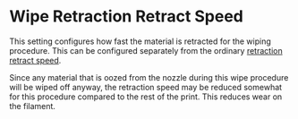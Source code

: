 Wipe Retraction Retract Speed
====
This setting configures how fast the material is retracted for the wiping procedure. This can be configured separately from the ordinary [retraction retract speed](travel/retraction_retract_speed.md).

Since any material that is oozed from the nozzle during this wipe procedure will be wiped off anyway, the retraction speed may be reduced somewhat for this procedure compared to the rest of the print. This reduces wear on the filament.